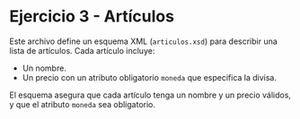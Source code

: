 # Ejercicio 3 - Artículos

Este archivo define un esquema XML (`articulos.xsd`) para describir una lista de artículos. Cada artículo incluye:

- Un nombre.
- Un precio con un atributo obligatorio `moneda` que especifica la divisa.

El esquema asegura que cada artículo tenga un nombre y un precio válidos, y que el atributo `moneda` sea obligatorio.
